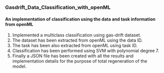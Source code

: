 ### Gasdrift_Data_Classification_with_openML

#### An implementation of classification using the data and task information from openML

1. Implemented a multiclass classification using gas-drift dataset.
2. The dataset has been extracted from openML using the data ID.
3. The task has been also extracted from openML using task ID.
4. Classification has been performed using SVM with polynomial degree 7.
5. Finally a JSON file has been created with all the results and implementation details for the purpose of total regeneration of the model.
